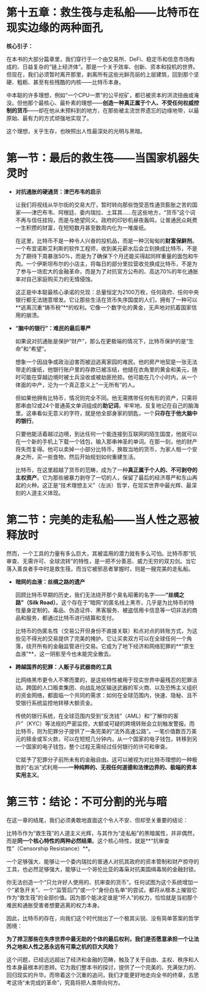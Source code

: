 # **第十五章：救生筏与走私船——比特币在现实边缘的两种面孔**



**核心引子：**



在本书的大部分篇章里，我们穿行于一个由交易所、DeFi、稳定币和信息市场构成的、日益复杂的“链上经济体”。那是一个关于效率、创新、资本和投机的世界。但现在，我们必须暂时离开那里，剥离所有这些光鲜亮丽的上层建筑，回到那个坚硬、粗粝、甚至有些残酷的内核——比特币本身。



中本聪的许多理想，例如“一个CPU一票”的公平挖矿，都已被资本的洪流扭曲或淹没。但他那个最核心、最朴素的理想——**创造一种真正属于个人、不受任何权威控制的货币**——却在他从未预料到的地方，在那些被主流世界遗忘的边缘地带，以最原始、最有力的方式顽强地实现了。



这个理想，关乎生存，也映照出人性最深处的光明与黑暗。



# **第一节：最后的救生筏——当国家机器失灵时**



*   **对抗通胀的硬通货：津巴布韦的启示**



    让我们将视线从华尔街的交易大厅，暂时转向那些饱受恶性通货膨胀之苦的国家——津巴布韦、阿根廷、委内瑞拉、土耳其……在这些地方，“货币”这个词不再与信任挂钩，而是与绝望同义。政府的印钞机昼夜轰鸣，让普通民众耗费一生积攒的财富，在短短数月甚至数周内化为一堆废纸。



    在这里，比特币不是一种令人兴奋的投机品，而是一种沉甸甸的**财富保鲜剂**。一个布宜诺斯艾利斯的软件工程师，收到美元薪水后会立刻换成比特币，不是为了期待下周暴涨50%，而是为了确保下个月还能买得起同样重量的面包和牛肉。一个伊斯坦布尔的小店主，将每日的部分里拉营收兑换成比特币，不是为了参与一场宏大的金融革命，而是为了对抗官方公布的、高达70%的年化通胀率对自己家庭购买力的无情侵蚀。



    这正是中本聪最核心承诺的兑现：总量恒定为2100万枚，任何政府、任何中央银行都无法随意增发。它让那些生活在货币失序国度的人们，拥有了一种可以**逃离沉重“铸币税”**的权利。它像一个数字化的黄金，无声地对抗着国家信用的崩溃。



*   **“脑中的银行”：难民的最后尊严**



    如果说对抗通胀是保护“财产”，那么在更极端的情况下，比特币保护的是“生命”和“希望”。



    想象一个因战争或政治迫害而被迫逃离家园的难民。他的房产地契是一张无法带走的废纸，他银行账户里的存款已被冻结，他缝在衣角里的黄金和美元，随时可能在穿越边境时被士兵没收或被劫匪抢掠。他可能在几个小时内，从一个体面的中产，沦为一个真正意义上“一无所有”的人。



    但如果他拥有比特币，情况则完全不同。他无需携带任何有形的资产，只需将那串由12或24个普通英文单词组成的**助记词**，牢牢地、反复地记在自己的脑海里。这串看似无意义的字符，就是他全部身家的钥匙，一个**只存在于他大脑中的银行**。



    只要他能活着越过边境，到达任何一个能连接到互联网的陌生国度，他就可以在一个新的手机上下载一个钱包，输入那串神圣的单词。在那一刻，他的财产将失而复得。他可以卖掉一小部分比特币，换取当地的货币，为家人租一个安身之所，买一些食物，然后开始规划如何重建生活。



    比特币，在这里超越了货币的范畴，成为了一种**真正属于个人的、不可剥夺的主权资产**。它为那些被暴力剥夺了一切的人，保留了最后的经济尊严和东山再起的火种。这正是“技术理想主义”（左派）哲学，在现实世界中最光辉、最深刻的人道主义体现。



# **第二节：完美的走私船——当人性之恶被释放时**



然而，一个工具的力量有多么巨大，其被滥用的潜力就有多么可怕。比特币那“抗审查、无需许可、全球流转”的特性，是一把不分善恶、威力无穷的双刃剑。当它落入善良者手中时是救生筏，而当它被邪恶者掌握时，则是一艘完美的走私船。



*   **暗网的血液：丝绸之路的遗产**



    回顾比特币早期的历史，我们无法绕开那个臭名昭著的名字——**“丝绸之路”（Silk Road）**。这个存在于“暗网”的匿名线上黑市，几乎是为比特币的特性量身定制的。毒品、伪造证件、黑客服务、被盗信用卡信息等一切非法的商品和服务，都通过比特币进行结算和支付。



    比特币的伪匿名性（交易公开但身份不直接关联）和点对点的转账方式，为这些见不得光的交易提供了完美的掩护。它让买卖双方可以在全球任何一个角落，绕开所有的金融监管进行交易。它成为了地下经济和网络犯罪的**“原生血液”**，这一阴影至今也未能完全散去。



*   **跨越国界的犯罪：人贩子与武器商的工具**



    比网络黑市更令人不寒而栗的，是这些特性被用于现实世界中最残忍的犯罪活动。跨国的人口贩卖集团、向战乱地区输送武器的军火商、以及恐怖主义组织的资金网络，都面临一个共同的需求：如何在全球范围内，快速、隐秘、且不受银行系统监控地转移大额资金。



    传统的银行系统，在全球范围内受到“反洗钱”（AML）和“了解你的客户”（KYC）等法规的严密监控，大额或可疑的跨境转账会立刻触发警报。而比特币，则为犯罪分子提供了一条完美的“法外高速公路”。一笔价值数百万美元的赎金或军火款，可以在短短几分钟内，从一个国家的电子钱包，转移到另一个国家的电子钱包，整个过程无需经过任何银行的许可和审查。



    它赋予了犯罪分子前所未有的金融自由。这可以被视为对比特币理想的一种极致的“右派”式利用——**一种纯粹的、无视任何道德和法律边界的、极端的资本实用主义**。



# **第三节：结论：不可分割的光与暗**



在这一章的结尾，我们必须勇敢地直面这个令人不安、但却至关重要的结论：



比特币作为“救生筏”的人道主义光辉，与其作为“走私船”的黑暗属性，并非偶然，而是**同一个核心特性的两种必然结果**。这个核心特性，就是**“抗审查性”（Censorship Resistance）**。



一个足够强大、能够让一个委内瑞拉的普通人对抗其政府的资本管制和财产掠夺的工具，也必然足够强大，能够让一个哥伦比亚的毒枭对抗美国缉毒局的金融封锁。



你无法创造一个“只允许好人使用的、抗审查的货币”。任何试图为这个系统增加一个“紧急开关”、一个“监管后门”或一个“身份白名单”的尝试，都将从根本上摧毁它作为“救生筏”的全部价值。因为那个能决定谁是“坏人”的权力，恰恰就是当初那个难民和通胀受害者想要逃离的权力本身。



因此，比特币的存在，向我们这个时代抛出了一个极其尖锐、没有简单答案的哲学困境：



**为了捍卫那些在失序世界中最无助的个体的最后权利，我们是否愿意承担一个让法外之地和人性之恶永远有可乘之机的巨大风险？**



这个问题，已经远远超出了经济和金融的范畴，触及了关于自由、主权、秩序和人性本身最根本的思辨。它为我们整本书的探讨，提供了一个完美的、充满张力的、回归现实的升华。而带着这个沉重的追问，我们才能更好地走向全书的终章，去思考这场“未完成的革命”，究竟将把人类带向何方。